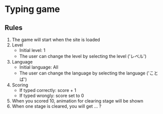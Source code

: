 # Typing game

## Rules

1. The game will start when the site is loaded
2. Level
    - Initial level: 1
    - The user can change the level by selecting the level ('レベル')
3. Language
    - Initial language: All
    - The user can change the language by selecting the language ('ことば')
4. Scoring
   - If typed correctly: score + 1
   - If typed wrongly: score set to 0
5. When you scored 10, animation for clearing stage will be shown
6. When one stage is cleared, you will get ... ?
